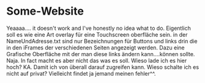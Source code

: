 # Some-Website
Yeaaaa.... it doesn't work and I've honestly no idea what to do.
Eigentlich soll es wie eine Art overlay für eine Touchscreen oberfläche sein.
in der NameUndAdresse.txt sind nur Bezeichnungen für Buttons und links drin die in den iFrames der verschiedenen
Seiten angezeigt werden. 
Dazu eine Grafische Oberfläche mit der man diese links ändern kann....können sollte. Naja. In fact macht es aber
nicht das was es soll. Wieso lade ich es hier hoch? KA. Damit ich von überall darauf zugreifen kann.
Wieso schalte ich es nicht auf privat? Vielleicht findet ja jemand meinen fehler^^.
